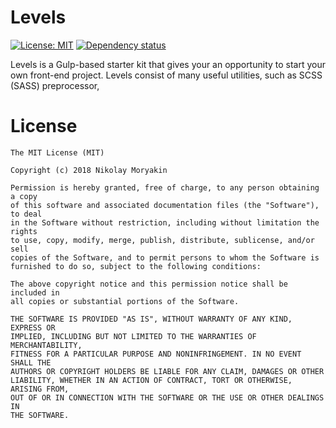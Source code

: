 # Levels
[![License: MIT][mit-image]][mit-url] [![Dependency status][dependency-image]][dependency-url]

Levels is a Gulp-based starter kit that gives your an opportunity to start your own front-end project.
Levels consist of many useful utilities, such as SCSS (SASS) preprocessor,  


# License 
```
The MIT License (MIT)

Copyright (c) 2018 Nikolay Moryakin

Permission is hereby granted, free of charge, to any person obtaining a copy
of this software and associated documentation files (the "Software"), to deal
in the Software without restriction, including without limitation the rights
to use, copy, modify, merge, publish, distribute, sublicense, and/or sell
copies of the Software, and to permit persons to whom the Software is
furnished to do so, subject to the following conditions:

The above copyright notice and this permission notice shall be included in
all copies or substantial portions of the Software.

THE SOFTWARE IS PROVIDED "AS IS", WITHOUT WARRANTY OF ANY KIND, EXPRESS OR
IMPLIED, INCLUDING BUT NOT LIMITED TO THE WARRANTIES OF MERCHANTABILITY,
FITNESS FOR A PARTICULAR PURPOSE AND NONINFRINGEMENT. IN NO EVENT SHALL THE
AUTHORS OR COPYRIGHT HOLDERS BE LIABLE FOR ANY CLAIM, DAMAGES OR OTHER
LIABILITY, WHETHER IN AN ACTION OF CONTRACT, TORT OR OTHERWISE, ARISING FROM,
OUT OF OR IN CONNECTION WITH THE SOFTWARE OR THE USE OR OTHER DEALINGS IN
THE SOFTWARE.
```
[mit-image]: https://img.shields.io/badge/License-MIT-yellow.svg
[mit-url]: https://opensource.org/licenses/MIT
[dependency-image]: https://david-dm.org/leerane/levels-starter/dev-status.svg?style=flat-square
[dependency-url]: https://david-dm.org/leerane/levels-starter?type=dev
